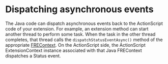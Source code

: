 # Dispatching asynchronous events

The Java code can dispatch asynchronous events back to the ActionScript code of
your extension. For example, an extension method can start another thread to
perform some task. When the task in the other thread completes, that thread
calls the `dispatchStatusEventAsync()` method of the appropriate
[FREContext](../android-java-api-reference/classes/frecontext.md). On the
ActionScript side, the ActionScript ExtensionContext instance associated with
that Java FREContext dispatches a Status event.
